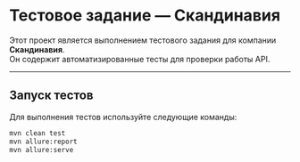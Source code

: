 # Тестовое задание — Скандинавия

Этот проект является выполнением тестового задания для компании **Скандинавия**.  
Он содержит автоматизированные тесты для проверки работы API.

---

## Запуск тестов

Для выполнения тестов используйте следующие команды:

```bash
mvn clean test
mvn allure:report
mvn allure:serve
